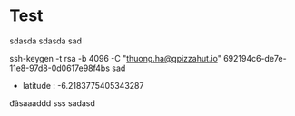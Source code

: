 # Test

sdasda
sdasda
sad

ssh-keygen -t rsa -b 4096 -C "thuong.ha@gpizzahut.io"
 692194c6-de7e-11e8-97d8-0d0617e98f4bs
 sad



  - latitude : -6.2183775405343287

  đâsaaaddd
sss
sadasd
